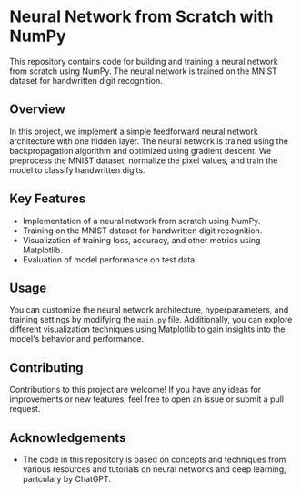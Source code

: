 # Neural Network from Scratch with NumPy

This repository contains code for building and training a neural network from scratch using NumPy. The neural network is trained on the MNIST dataset for handwritten digit recognition.

## Overview

In this project, we implement a simple feedforward neural network architecture with one hidden layer. The neural network is trained using the backpropagation algorithm and optimized using gradient descent. We preprocess the MNIST dataset, normalize the pixel values, and train the model to classify handwritten digits.

## Key Features

- Implementation of a neural network from scratch using NumPy.
- Training on the MNIST dataset for handwritten digit recognition.
- Visualization of training loss, accuracy, and other metrics using Matplotlib.
- Evaluation of model performance on test data.

## Usage

You can customize the neural network architecture, hyperparameters, and training settings by modifying the `main.py` file. Additionally, you can explore different visualization techniques using Matplotlib to gain insights into the model's behavior and performance.

## Contributing

Contributions to this project are welcome! If you have any ideas for improvements or new features, feel free to open an issue or submit a pull request.

## Acknowledgements

- The code in this repository is based on concepts and techniques from various resources and tutorials on neural networks and deep learning, partculary by ChatGPT.
